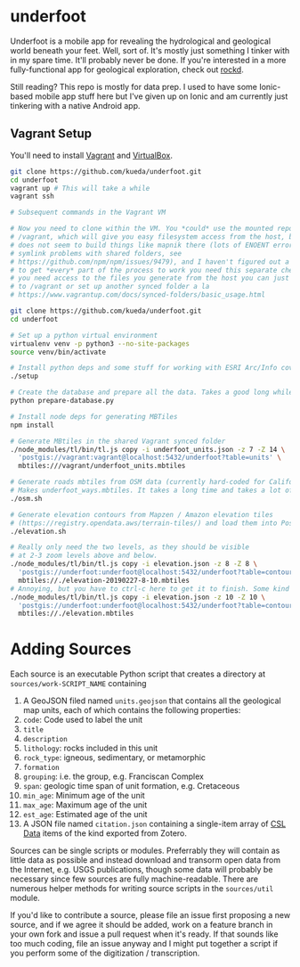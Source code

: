 # underfoot
Underfoot is a mobile app for revealing the hydrological and geological world beneath your feet. Well, sort of. It's mostly just something I tinker with in my spare time. It'll probably never be done. If you're interested in a more fully-functional app for geological exploration, check out [rockd](https://rockd.org).

Still reading? This repo is mostly for data prep. I used to have some Ionic-based mobile app stuff here but I've given up on Ionic and am currently just tinkering with a native Android app.

## Vagrant Setup
You'll need to install [Vagrant](https://www.vagrantup.com/) and [VirtualBox](https://www.virtualbox.org/).
```bash
git clone https://github.com/kueda/underfoot.git
cd underfoot
vagrant up # This will take a while
vagrant ssh

# Subsequent commands in the Vagrant VM

# Now you need to clone within the VM. You *could* use the mounted repo at
# /vagrant, which will give you easy filesystem access from the host, but npm
# does not seem to build things like mapnik there (lots of ENOENT errors due to
# symlink problems with shared folders, see
# https://github.com/npm/npm/issues/9479), and I haven't figured out a fix, so
# to get *every* part of the process to work you need this separate checkout. If
# you need access to the files you generate from the host you can just move them
# to /vagrant or set up another synced folder a la
# https://www.vagrantup.com/docs/synced-folders/basic_usage.html

git clone https://github.com/kueda/underfoot.git
cd underfoot

# Set up a python virtual environment
virtualenv venv -p python3 --no-site-packages
source venv/bin/activate

# Install python deps and some stuff for working with ESRI Arc/Info coverages
./setup

# Create the database and prepare all the data. Takes a good long while.
python prepare-database.py

# Install node deps for generating MBTiles
npm install

# Generate MBtiles in the shared Vagrant synced folder
./node_modules/tl/bin/tl.js copy -i underfoot_units.json -z 7 -Z 14 \
  'postgis://vagrant:vagrant@localhost:5432/underfoot?table=units' \
  mbtiles:///vagrant/underfoot_units.mbtiles

# Generate roads mbtiles from OSM data (currently hard-coded for California)
# Makes underfoot_ways.mbtiles. It takes a long time and takes a lot of disk.
./osm.sh

# Generate elevation contours from Mapzen / Amazon elevation tiles
# (https://registry.opendata.aws/terrain-tiles/) and load them into PostGIS
./elevation.sh

# Really only need the two levels, as they should be visible
# at 2-3 zoom levels above and below.
./node_modules/tl/bin/tl.js copy -i elevation.json -z 8 -Z 8 \
  'postgis://underfoot:underfoot@localhost:5432/underfoot?table=contours8' \
  mbtiles://./elevation-20190227-8-10.mbtiles
# Annoying, but you have to ctrl-c here to get it to finish. Some kind of bug in tl.
./node_modules/tl/bin/tl.js copy -i elevation.json -z 10 -Z 10 \
  'postgis://underfoot:underfoot@localhost:5432/underfoot?table=contours10' \
  mbtiles://./elevation.mbtiles
```

# Adding Sources

Each source is an executable Python script that creates a directory at `sources/work-SCRIPT_NAME` containing

1. A GeoJSON filed named `units.geojson` that contains all the geological map units, each of which contains the following properties:
  1. `code`: Code used to label the unit
  1. `title`
  1. `description`
  1. `lithology`: rocks included in this unit
  1. `rock_type`: igneous, sedimentary, or metamorphic
  1. `formation`
  1. `grouping`: i.e. the group, e.g. Franciscan Complex 
  1. `span`: geologic time span of unit formation, e.g. Cretaceous
  1. `min_age`: Minimum age of the unit
  1. `max_age`: Maximum age of the unit
  1. `est_age`: Estimated age of the unit
1. A JSON file named `citation.json` containing a single-item array of [CSL Data](https://github.com/citation-style-language/schema/blob/master/csl-data.json) items of the kind exported from Zotero.

Sources can be single scripts or modules. Preferrably they will contain as little data as possible and instead download and transorm open data from the Internet, e.g. USGS publications, though some data will probably be necessary since few sources are fully machine-readable. There are numerous helper methods for writing source scripts in the `sources/util` module.

If you'd like to contribute a source, please file an issue first proposing a new source, and if we agree it should be added, work on a feature branch in your own fork and issue a pull request when it's ready. If that sounds like too much coding, file an issue anyway and I might put together a script if you perform some of the digitization / transcription.
